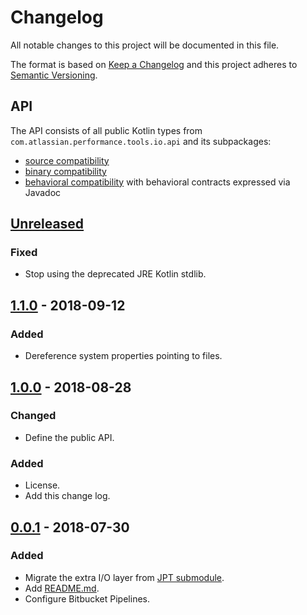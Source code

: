 # Changelog
All notable changes to this project will be documented in this file.

The format is based on [Keep a Changelog](http://keepachangelog.com/en/1.0.0/)
and this project adheres to [Semantic Versioning](http://semver.org/spec/v2.0.0.html).

## API
The API consists of all public Kotlin types from `com.atlassian.performance.tools.io.api` and its subpackages:

  * [source compatibility]
  * [binary compatibility]
  * [behavioral compatibility] with behavioral contracts expressed via Javadoc

[source compatibility]: http://cr.openjdk.java.net/~darcy/OpenJdkDevGuide/OpenJdkDevelopersGuide.v0.777.html#source_compatibility
[binary compatibility]: http://cr.openjdk.java.net/~darcy/OpenJdkDevGuide/OpenJdkDevelopersGuide.v0.777.html#binary_compatibility
[behavioral compatibility]: http://cr.openjdk.java.net/~darcy/OpenJdkDevGuide/OpenJdkDevelopersGuide.v0.777.html#behavioral_compatibility

## [Unreleased]
[Unreleased]: https://bitbucket.org/atlassian/io/branches/compare/master%0Drelease-1.1.0

### Fixed
- Stop using the deprecated JRE Kotlin stdlib.

## [1.1.0] - 2018-09-12
[1.1.0]: https://bitbucket.org/atlassian/io/branches/compare/release-1.1.0%0Drelease-1.0.0

### Added
- Dereference system properties pointing to files.

## [1.0.0] - 2018-08-28
[1.0.0]: https://bitbucket.org/atlassian/io/branches/compare/release-1.0.0%0Drelease-0.0.1

### Changed
- Define the public API.

### Added
- License.
- Add this change log.

## [0.0.1] - 2018-07-30
[0.0.1]: https://bitbucket.org/atlassian/io/branches/compare/release-0.0.1%0Dinitial-commit

### Added
- Migrate the extra I/O layer from [JPT submodule].
- Add [README.md](README.md).
- Configure Bitbucket Pipelines.

[JPT submodule]: https://stash.atlassian.com/projects/JIRASERVER/repos/jira-performance-tests/browse/io?at=9cd6e75a139a632d37b99402005a73c1365a53be
